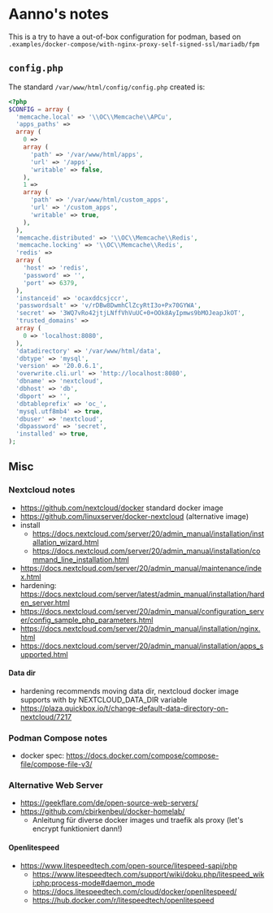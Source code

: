 # Aanno's notes

This is a try to have a out-of-box configuration for podman, based on 
`.examples/docker-compose/with-nginx-proxy-self-signed-ssl/mariadb/fpm`

## `config.php`

The standard `/var/www/html/config/config.php` created is:

```php
<?php
$CONFIG = array (
  'memcache.local' => '\\OC\\Memcache\\APCu',
  'apps_paths' => 
  array (
    0 => 
    array (
      'path' => '/var/www/html/apps',
      'url' => '/apps',
      'writable' => false,
    ),
    1 => 
    array (
      'path' => '/var/www/html/custom_apps',
      'url' => '/custom_apps',
      'writable' => true,
    ),
  ),
  'memcache.distributed' => '\\OC\\Memcache\\Redis',
  'memcache.locking' => '\\OC\\Memcache\\Redis',
  'redis' => 
  array (
    'host' => 'redis',
    'password' => '',
    'port' => 6379,
  ),
  'instanceid' => 'ocaxddcsjccr',
  'passwordsalt' => 'v/rDBw8DwmhClZcyRtI3o+Px70GYWA',
  'secret' => '3WQ7vRo42jtjLNffVhVuUC+0+OOk8AyIpmws9bMOJeapJkOT',
  'trusted_domains' => 
  array (
    0 => 'localhost:8080',
  ),
  'datadirectory' => '/var/www/html/data',
  'dbtype' => 'mysql',
  'version' => '20.0.6.1',
  'overwrite.cli.url' => 'http://localhost:8080',
  'dbname' => 'nextcloud',
  'dbhost' => 'db',
  'dbport' => '',
  'dbtableprefix' => 'oc_',
  'mysql.utf8mb4' => true,
  'dbuser' => 'nextcloud',
  'dbpassword' => 'secret',
  'installed' => true,
);
```

## Misc

### Nextcloud notes

* https://github.com/nextcloud/docker standard docker image
* https://github.com/linuxserver/docker-nextcloud (alternative image)
* install
  + https://docs.nextcloud.com/server/20/admin_manual/installation/installation_wizard.html
  + https://docs.nextcloud.com/server/20/admin_manual/installation/command_line_installation.html
* https://docs.nextcloud.com/server/20/admin_manual/maintenance/index.html
* hardening: https://docs.nextcloud.com/server/latest/admin_manual/installation/harden_server.html
* https://docs.nextcloud.com/server/20/admin_manual/configuration_server/config_sample_php_parameters.html
* https://docs.nextcloud.com/server/20/admin_manual/installation/nginx.html
* https://docs.nextcloud.com/server/20/admin_manual/installation/apps_supported.html

#### Data dir

* hardening recommends moving data dir, nextcloud docker image supports with by
  NEXTCLOUD_DATA_DIR variable
* https://plaza.quickbox.io/t/change-default-data-directory-on-nextcloud/7217

### Podman Compose notes

* docker spec: https://docs.docker.com/compose/compose-file/compose-file-v3/

### Alternative Web Server

* https://geekflare.com/de/open-source-web-servers/
* https://github.com/cbirkenbeul/docker-homelab/
  + Anleitung für diverse docker images und traefik als proxy (let's encrypt funktioniert dann!)

#### Openlitespeed

* https://www.litespeedtech.com/open-source/litespeed-sapi/php
  + https://www.litespeedtech.com/support/wiki/doku.php/litespeed_wiki:php:process-mode#daemon_mode
  + https://docs.litespeedtech.com/cloud/docker/openlitespeed/
  + https://hub.docker.com/r/litespeedtech/openlitespeed
